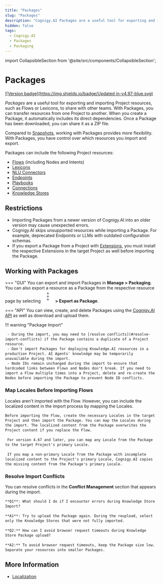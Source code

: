 ```yaml
---
title: "Packages" 
slug: "Packages"
description: "Cognigy.AI Packages are a useful tool for exporting and importing a Project's resources, such as Flows or Lexicons, to share with other teams. The Packages allow you to transfer resources from one Project to another. When you create a Package, it automatically includes its direct dependencies. Once downloaded, it can be shared as a ZIP file."
hidden: false 
tags:
  - Cognigy.AI
  - Packages
  - Packaging
---
```

import CollapsibleSection from '@site/src/components/CollapsibleSection';


# Packages

[![Version badge](https://img.shields.io/badge/Updated in-v4.97-blue.svg)](../../release-notes/4.97.md)

_Packages_ are a useful tool for exporting and importing Project resources, such as Flows or Lexicons, to share with other teams. With Packages, you can transfer resources from one Project to another. When you create a Package, it automatically includes its direct dependencies. Once a Package has been downloaded, you can share it as a ZIP file.

Compared to [Snapshots](../deploy/snapshots.md), working with Packages provides more flexibility. With Packages, you have control over which resources you import and export.

Packages can include the following Project resources:

- [Flows](../build/flows/overview.md) (including Nodes and Intents)
- [Lexicons](../empower/nlu/slots-and-lexicons/lexicons.md)
- [NLU Connectors](../empower/nlu/external/nlu-connectors.md)
- [Endpoints](../deploy/endpoints/overview.md)
- [Playbooks](../test/playbooks.md)
- [Connections](../build/connections.md)
- [Knowledge Stores](../empower/knowledge-ai/overview.md#knowledge-store)

## Restrictions

- Importing Packages from a newer version of Cognigy.AI into an older version may cause unexpected errors.
- Cognigy.AI skips unsupported resources while importing a Package. For example, deprecated Endpoints or LLMs with outdated configuration schemas.
- If you export a Package from a Project with [Extensions](extensions.md), you must install the respective Extensions in the target Project as well before importing the Package.

## Working with Packages

=== "GUI"
     You can export and import Packages in **Manage > Packaging**. You can also export a resource as a Package from the respective resource page by selecting ![vertical-ellipsis](../../../static/img/_assets/icons/vertical-ellipsis.svg) **> Export as Package**.

=== "API"
     You can view, create, and delete Packages using the [Cognigy.AI API](https://api-trial.cognigy.ai/openapi#tag--Packages) as well as download and upload them.

!!! warning "Package Import"

     - During the import, you may need to [resolve conflicts](#resolve-import-conflicts) if the Package contains a duplicate of a Project resource.
     - Don't import Packages for deploying Knowledge.AI resources in a production Project. AI Agents' knowledge may be temporarily unavailable during the import.
     - Node IDs remain unchanged during the import to ensure that hardcoded links between Flows and Nodes don't break. If you need to import a Flow multiple times into a Project, delete and re-create the Nodes before importing the Package to prevent Node ID conflicts.

### Map Locales Before Importing Flows

Locales aren't imported with the Flow. However, you can include the localized content in the import process by mapping the Locales.

<CollapsibleSection title="Map Locales">

    Before importing the Flow, create the necessary Locales in the target Project and then import the Package. You can map the Locales during the import. The localized content from the Package overwrites the Project content if you replace the Flow.

     For version 4.67 and later, you can map any Locale from the Package to the target Project's primary Locale.

     If you map a non-primary Locale from the Package with incomplete localized content to the Project's primary Locale, Cognigy.AI copies the missing content from the Package's primary Locale.

</CollapsibleSection>


### Resolve Import Conflicts

You can resolve conflicts in the **Conflict Management** section that appears during the import.

<CollapsibleSection title="FAQ">

    **Q1**: What should I do if I encounter errors during Knowledge Store Import?
    
    **A1**: Try to upload the Package again. During the reupload, select only the Knowledge Stores that were not fully imported.
    
    **Q2:** How can I avoid browser request timeouts during Knowledge Store Package upload?
    
    **A2:** To avoid browser request timeouts, keep the Package size low. Separate your resources into smaller Packages.
    

</CollapsibleSection>


## More Information

- [Localization](translation-and-localization/localization.md)